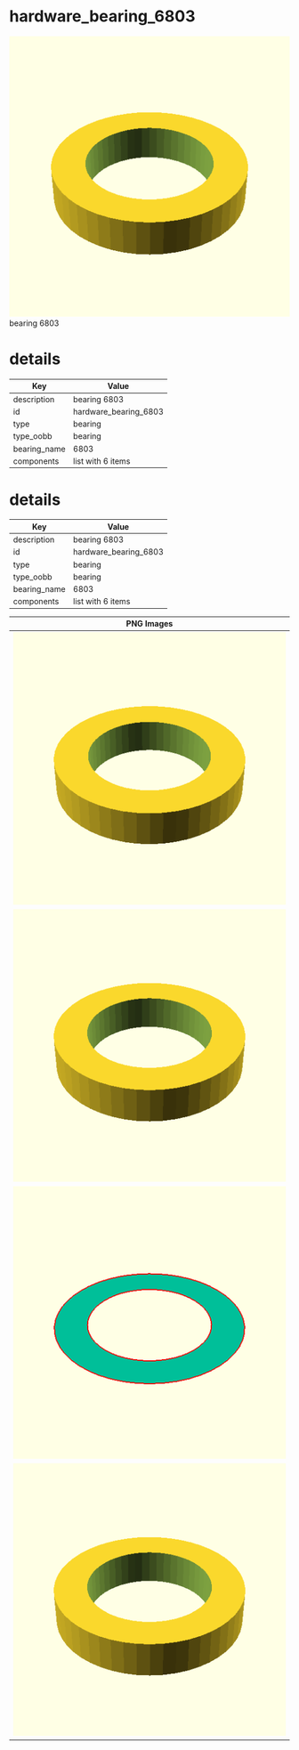 # hardware_bearing_6803  
![true.png](true.png)  
bearing 6803
# details
| Key          | Value                                                                                                                                                                                                                                                                                                                                                                                                                                                                                                                                                                                                                                                                                                       |
| ------------ | ----------------------------------------------------------------------------------------------------------------------------------------------------------------------------------------------------------------------------------------------------------------------------------------------------------------------------------------------------------------------------------------------------------------------------------------------------------------------------------------------------------------------------------------------------------------------------------------------------------------------------------------------------------------------------------------------------------- |
| description  | bearing 6803                                                                                                                                                                                                                                                                                                                                                                                                                                                                                                                                                                                                                                                                                                |
| id           | hardware_bearing_6803                                                                                                                                                                                                                                                                                                                                                                                                                                                                                                                                                                                                                                                                                       |
| type         | bearing                                                                                                                                                                                                                                                                                                                                                                                                                                                                                                                                                                                                                                                                                                     |
| type_oobb    | bearing                                                                                                                                                                                                                                                                                                                                                                                                                                                                                                                                                                                                                                                                                                     |
| bearing_name | 6803                                                                                                                                                                                                                                                                                                                                                                                                                                                                                                                                                                                                                                                                                                        |
| components   | list with 6 items                                                                                                                                                                                                                                                                                                                                                                                                                                                                                                                                                                                                                                                                                           |

# details
| Key          | Value                                                                                                                                                                                                                                                                                                                                                                                                                                                                                                                                                                                                                                                                                                       |
| ------------ | ----------------------------------------------------------------------------------------------------------------------------------------------------------------------------------------------------------------------------------------------------------------------------------------------------------------------------------------------------------------------------------------------------------------------------------------------------------------------------------------------------------------------------------------------------------------------------------------------------------------------------------------------------------------------------------------------------------- |
| description  | bearing 6803                                                                                                                                                                                                                                                                                                                                                                                                                                                                                                                                                                                                                                                                                                |
| id           | hardware_bearing_6803                                                                                                                                                                                                                                                                                                                                                                                                                                                                                                                                                                                                                                                                                       |
| type         | bearing                                                                                                                                                                                                                                                                                                                                                                                                                                                                                                                                                                                                                                                                                                     |
| type_oobb    | bearing                                                                                                                                                                                                                                                                                                                                                                                                                                                                                                                                                                                                                                                                                                     |
| bearing_name | 6803                                                                                                                                                                                                                                                                                                                                                                                                                                                                                                                                                                                                                                                                                                        |
| components   | list with 6 items                                                                                                                                                                                                                                                                                                                                                                                                                                                                                                                                                                                                                                                                                           |

| PNG Images |
| --- |
| ![3dpr.png](3dpr.png) |
| ![laser.png](laser.png) |
| ![laser_flat.png](laser_flat.png) |
| ![true.png](true.png) |


